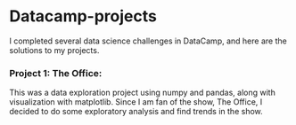# Datacamp-projects

I completed several data science challenges in DataCamp, and here are the solutions to my projects. 

### Project 1: The Office:
This was a data exploration project using numpy and pandas, along with visualization with matplotlib. Since I am fan of the show, The Office, I decided to do some exploratory analysis and find trends in the show.
